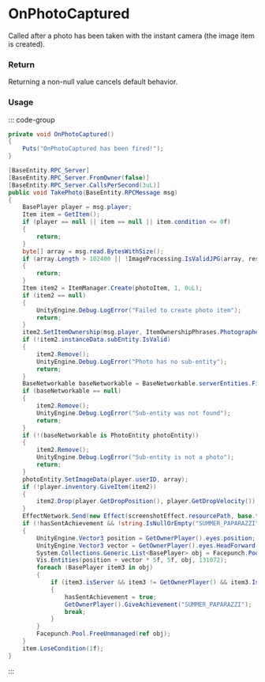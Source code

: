 # OnPhotoCaptured
<Badge type="info" text="Entity"/><Badge type="danger" text="Carbon Compatible"/><Badge type="warning" text="Oxide Compatible"/>
Called after a photo has been taken with the instant camera (the image item is created).

### Return
Returning a non-null value cancels default behavior.

### Usage
::: code-group
```csharp [Example]
private void OnPhotoCaptured()
{
	Puts("OnPhotoCaptured has been fired!");
}
```
```csharp [Source — Assembly-CSharp @ InstantCameraTool]
[BaseEntity.RPC_Server]
[BaseEntity.RPC_Server.FromOwner(false)]
[BaseEntity.RPC_Server.CallsPerSecond(3uL)]
public void TakePhoto(BaseEntity.RPCMessage msg)
{
	BasePlayer player = msg.player;
	Item item = GetItem();
	if (player == null || item == null || item.condition <= 0f)
	{
		return;
	}
	byte[] array = msg.read.BytesWithSize();
	if (array.Length > 102400 || !ImageProcessing.IsValidJPG(array, resolutionX, resolutionY))
	{
		return;
	}
	Item item2 = ItemManager.Create(photoItem, 1, 0uL);
	if (item2 == null)
	{
		UnityEngine.Debug.LogError("Failed to create photo item");
		return;
	}
	item2.SetItemOwnership(msg.player, ItemOwnershipPhrases.Photographed);
	if (!item2.instanceData.subEntity.IsValid)
	{
		item2.Remove();
		UnityEngine.Debug.LogError("Photo has no sub-entity");
		return;
	}
	BaseNetworkable baseNetworkable = BaseNetworkable.serverEntities.Find(item2.instanceData.subEntity);
	if (baseNetworkable == null)
	{
		item2.Remove();
		UnityEngine.Debug.LogError("Sub-entity was not found");
		return;
	}
	if (!(baseNetworkable is PhotoEntity photoEntity))
	{
		item2.Remove();
		UnityEngine.Debug.LogError("Sub-entity is not a photo");
		return;
	}
	photoEntity.SetImageData(player.userID, array);
	if (!player.inventory.GiveItem(item2))
	{
		item2.Drop(player.GetDropPosition(), player.GetDropVelocity());
	}
	EffectNetwork.Send(new Effect(screenshotEffect.resourcePath, base.transform.position, base.transform.forward, msg.connection));
	if (!hasSentAchievement && !string.IsNullOrEmpty("SUMMER_PAPARAZZI"))
	{
		UnityEngine.Vector3 position = GetOwnerPlayer().eyes.position;
		UnityEngine.Vector3 vector = GetOwnerPlayer().eyes.HeadForward();
		System.Collections.Generic.List<BasePlayer> obj = Facepunch.Pool.Get<System.Collections.Generic.List<BasePlayer>>();
		Vis.Entities(position + vector * 5f, 5f, obj, 131072);
		foreach (BasePlayer item3 in obj)
		{
			if (item3.isServer && item3 != GetOwnerPlayer() && item3.IsVisible(GetOwnerPlayer().eyes.position))
			{
				hasSentAchievement = true;
				GetOwnerPlayer().GiveAchievement("SUMMER_PAPARAZZI");
				break;
			}
		}
		Facepunch.Pool.FreeUnmanaged(ref obj);
	}
	item.LoseCondition(1f);
}

```
:::
